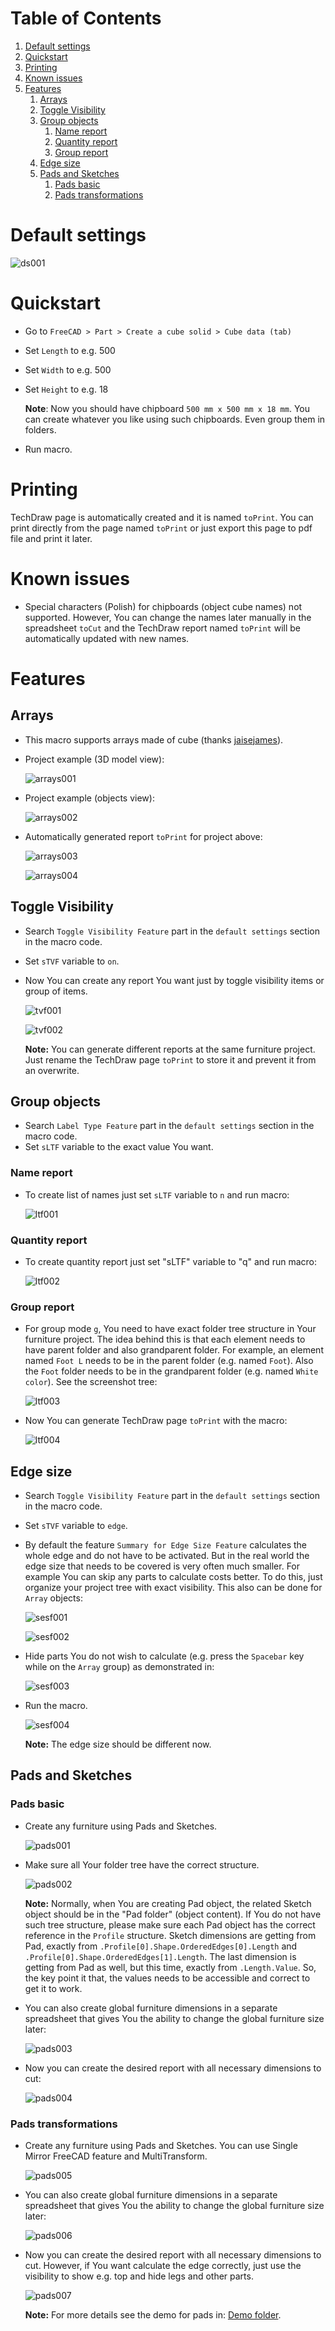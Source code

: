 # Table of Contents

1. [Default settings](#default-settings)
2. [Quickstart](#quickstart)
3. [Printing](#printing)
4. [Known issues](#known-issues)
5. [Features](#features)
    1. [Arrays](#arrays)
    2. [Toggle Visibility](#toggle-visibility)
    3. [Group objects](#group-objects)
        1. [Name report](#name-report)
        2. [Quantity report](#quantity-report)
        3. [Group report](#group-report)
    4. [Edge size](#edge-size)
    5. [Pads and Sketches](#pads-and-sketches)
		1. [Pads basic](#pads-basic)
        2. [Pads transformations](#pads-transformations)

# Default settings

![ds001](https://raw.githubusercontent.com/dprojects/getDimensions/master/Screenshots/ds001.png)

# Quickstart

* Go to `FreeCAD > Part > Create a cube solid > Cube data (tab)`
* Set `Length` to e.g. 500
* Set `Width` to e.g. 500
* Set `Height` to e.g. 18

	**Note**: Now you should have chipboard `500 mm x 500 mm x 18 mm`. You can create whatever you like using such chipboards. Even group them in folders.

* Run macro.

# Printing

TechDraw page is automatically created and it is named `toPrint`. You can print directly from the page named `toPrint` or just export this page to pdf file and print it later. 

# Known issues

* Special characters (Polish) for chipboards (object cube names) not supported. However, You can change the names later manually in the spreadsheet `toCut` and the TechDraw report named `toPrint` will be automatically updated with new names. 

# Features

## Arrays

* This macro supports arrays made of cube (thanks [jaisejames](https://forum.freecadweb.org/memberlist.php?mode=viewprofile&u=10269)).
* Project example (3D model view):

    ![arrays001](https://raw.githubusercontent.com/dprojects/getDimensions/master/Screenshots/arrays001.png)

* Project example (objects view):

    ![arrays002](https://raw.githubusercontent.com/dprojects/getDimensions/master/Screenshots/arrays002.png)

* Automatically generated report `toPrint` for project above:
    
    ![arrays003](https://raw.githubusercontent.com/dprojects/getDimensions/master/Screenshots/arrays003.png)
    
    ![arrays004](https://raw.githubusercontent.com/dprojects/getDimensions/master/Screenshots/arrays004.png)

## Toggle Visibility

* Search `Toggle Visibility Feature` part in the `default settings` section in the macro code.
* Set `sTVF` variable to `on`.
* Now You can create any report You want just by toggle visibility items or group of items.

    ![tvf001](https://raw.githubusercontent.com/dprojects/getDimensions/master/Screenshots/tvf001.png)

    ![tvf002](https://raw.githubusercontent.com/dprojects/getDimensions/master/Screenshots/tvf002.png)

    **Note:** You can generate different reports at the same furniture project. Just rename the TechDraw page `toPrint` to store it and prevent it from an overwrite.

## Group objects

* Search `Label Type Feature` part in the `default settings` section in the macro code.
* Set `sLTF` variable to the exact value You want.

### Name report

* To create list of names just set `sLTF` variable to `n` and run macro:

    ![ltf001](https://raw.githubusercontent.com/dprojects/getDimensions/master/Screenshots/ltf001.png)

### Quantity report

* To create quantity report just set "sLTF" variable to "q" and run macro:

    ![ltf002](https://raw.githubusercontent.com/dprojects/getDimensions/master/Screenshots/ltf002.png)
    
### Group report

* For group mode `g`, You need to have exact folder tree structure in Your furniture project. The idea behind this is that each element needs to have parent folder and also grandparent folder. For example, an element named `Foot L` needs to be in the parent folder (e.g. named `Foot`). Also the `Foot` folder needs to be in the grandparent folder (e.g. named `White color`). See the screenshot tree:

    ![ltf003](https://raw.githubusercontent.com/dprojects/getDimensions/master/Screenshots/ltf003.png)
    
* Now You can generate TechDraw page `toPrint` with the macro:

    ![ltf004](https://raw.githubusercontent.com/dprojects/getDimensions/master/Screenshots/ltf004.png)
    
## Edge size

* Search `Toggle Visibility Feature` part in the `default settings` section in the macro code.
* Set `sTVF` variable to `edge`.
* By default the feature `Summary for Edge Size Feature` calculates the whole edge and do not have to be activated. But in the real world the edge size that needs to be covered is very often much smaller. For example You can skip any parts to calculate costs better. To do this, just organize your project tree with exact visibility. This also can be done for `Array` objects:

    ![sesf001](https://raw.githubusercontent.com/dprojects/getDimensions/master/Screenshots/sesf001.png)
    
    ![sesf002](https://raw.githubusercontent.com/dprojects/getDimensions/master/Screenshots/sesf002.png)
    
* Hide parts You do not wish to calculate (e.g. press the `Spacebar` key while on the `Array` group) as demonstrated in:

    ![sesf003](https://raw.githubusercontent.com/dprojects/getDimensions/master/Screenshots/sesf003.png)
    
* Run the macro. 
    
    ![sesf004](https://raw.githubusercontent.com/dprojects/getDimensions/master/Screenshots/sesf004.png)

    **Note:** The edge size should be different now.
    
## Pads and Sketches

### Pads basic

* Create any furniture using Pads and Sketches. 

    ![pads001](https://raw.githubusercontent.com/dprojects/getDimensions/master/Screenshots/pads001.png)
 
* Make sure all Your folder tree have the correct structure. 

    ![pads002](https://raw.githubusercontent.com/dprojects/getDimensions/master/Screenshots/pads002.png)
    
    **Note:** Normally, when You are creating Pad object, the related Sketch object should be in the "Pad folder" (object content). If You do not have such tree structure, please make sure each Pad object has the correct reference in the `Profile` structure. Sketch dimensions are getting from Pad, exactly from `.Profile[0].Shape.OrderedEdges[0].Length` and `.Profile[0].Shape.OrderedEdges[1].Length`. The last dimension is getting from Pad as well, but this time, exactly from `.Length.Value`. So, the key point it that, the values needs to be accessible and correct to get it to work.
    
* You can also create global furniture dimensions in a separate spreadsheet that gives You the ability to change the global furniture size later:
    
    ![pads003](https://raw.githubusercontent.com/dprojects/getDimensions/master/Screenshots/pads003.png)
    
* Now you can create the desired report with all necessary dimensions to cut:
    
    ![pads004](https://raw.githubusercontent.com/dprojects/getDimensions/master/Screenshots/pads004.png)


### Pads transformations

* Create any furniture using Pads and Sketches. You can use Single Mirror FreeCAD feature and MultiTransform.

	![pads005](https://raw.githubusercontent.com/dprojects/getDimensions/master/Screenshots/pads005.png)
	
* You can also create global furniture dimensions in a separate spreadsheet that gives You the ability to change the global furniture size later:
    
	![pads006](https://raw.githubusercontent.com/dprojects/getDimensions/master/Screenshots/pads006.png)
        
* Now you can create the desired report with all necessary dimensions to cut. However, if You want calculate the edge correctly, just use the visibility to show e.g. top and hide legs and other parts.

	![pads007](https://raw.githubusercontent.com/dprojects/getDimensions/master/Screenshots/pads007.png)


	**Note:** For more details see the demo for pads in: [Demo folder](https://github.com/dprojects/getDimensions/tree/master/Demo).
